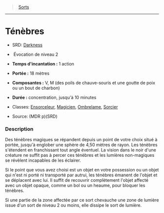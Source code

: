 ﻿---
!SpellItem
Family: SpellHD
Level: 2
Type: Évocation
CastingTime: 1 action
Range: 18 mètres
Components: V, M (des poils de chauve-souris et une goutte de poix ou un bout de charbon)
Duration: concentration, jusqu'à 10 minutes
Classes: '[Ensorceleur](hd_sorcerer.md), [Magicien](hd_wizard.md), [Ombrelame](hd_rogue_ombrelame.md), [Sorcier](hd_warlock.md)'
Id: spells_hd.md#ténèbres
ParentLink: spells_hd.md#sorts
Name: Ténèbres
ParentName: Sorts
NameLevel: 1
AltName: '[Darkness](srd_spells_darkness.md)'
Source: (MDR p)(SRD)
Attributes: {}
---
> [Sorts](hd_spells.md)

---

# Ténèbres

- SRD: [Darkness](srd_spells_darkness.md)

-  Évocation de niveau 2

- **Temps d'incantation :** 1 action

- **Portée :** 18 mètres

- **Composantes :** V, M (des poils de chauve-souris et une goutte de poix ou un bout de charbon)

- **Durée :** concentration, jusqu'à 10 minutes

- Classes: [Ensorceleur](hd_sorcerer.md), [Magicien](hd_wizard.md), [Ombrelame](hd_rogue_ombrelame.md), [Sorcier](hd_warlock.md)

- Source: (MDR p)(SRD)

### Description

Des ténèbres magiques se répandent depuis un point de votre choix situé à portée, jusqu'à englober une sphère de 4,50 mètres de rayon. Les ténèbres s'étendent en franchissant tout angle éventuel. La vision dans le noir d'une créature ne suffit pas à percer ces ténèbres et les lumières non-magiques se révèlent incapables de les éclairer.

Si le point que vous avez choisi est un objet en votre possession ou un objet qui n'est ni porté ni transporté par autrui, les ténèbres émanent de l'objet et se déplacent avec lui. Il suffit de recouvrir complètement l'objet affecté avec un objet opaque, comme un bol ou un heaume, pour bloquer les ténèbres.

Si une partie de la zone affectée par ce sort chevauche une zone de lumière issue d'un sort de niveau 2 ou moins, elle dissipe le sort de lumière.

